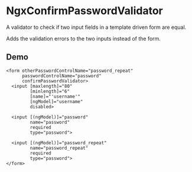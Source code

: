 # NgxConfirmPasswordValidator

A validator to check if two input fields in a template driven form are equal.

Adds the validation errors to the two inputs instead of the form.

## Demo

```angular2html
<form otherPasswordControlName="password_repeat"
      passwordControlName="password"
      confirmPasswordValidator>
  <input [maxlength]="80"
         [minlength]="6"
         [name]="'username'"
         [ngModel]="username"
         disabled>

  <input [(ngModel)]="password"
         name="password"
         required
         type="password">

  <input [(ngModel)]="password_repeat"
         name="password_repeat"
         required
         type="password">
</form>
```
